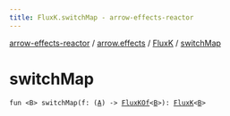 ```yaml
---
title: FluxK.switchMap - arrow-effects-reactor
---
```


[arrow-effects-reactor](../../index.html) / [arrow.effects](../index.html) / [FluxK](index.html) / [switchMap](./switch-map.html)

# switchMap

`fun <B> switchMap(f: (`[`A`](index.html#A)`) -> `[`FluxKOf`](../-flux-k-of.html)`<`[`B`](switch-map.html#B)`>): `[`FluxK`](index.html)`<`[`B`](switch-map.html#B)`>`